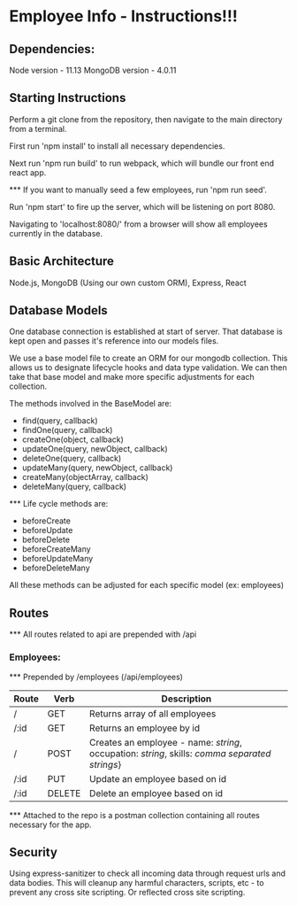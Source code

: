 # Employee Info - Instructions!!!

## Dependencies:

Node version - 11.13
MongoDB version - 4.0.11

## Starting Instructions

Perform a git clone from the repository, then navigate to the main directory from a terminal.

First run 'npm install' to install all necessary dependencies.

Next run 'npm run build' to run webpack, which will bundle our front end react app.

*** If you want to manually seed a few employees, run 'npm run seed'.

Run 'npm start' to fire up the server, which will be listening on port 8080.

Navigating to 'localhost:8080/' from a browser will show all employees currently in the database.

## Basic Architecture

Node.js, MongoDB (Using our own custom ORM), Express, React

## Database Models

One database connection is established at start of server. That database is kept open and passes it's reference into our models files.

We use a base model file to create an ORM for our mongodb collection. This allows us to designate lifecycle hooks and data type validation. We can then take that base model and make more specific adjustments for each collection.

The methods involved in the BaseModel are:

 - find(query, callback)
 - findOne(query, callback)
 - createOne(object, callback)
 - updateOne(query, newObject, callback)
 - deleteOne(query, callback)
 - updateMany(query, newObject, callback)
 - createMany(objectArray, callback)
 - deleteMany(query, callback)

 *** Life cycle methods are:

 - beforeCreate
 - beforeUpdate
 - beforeDelete
 - beforeCreateMany
 - beforeUpdateMany
 - beforeDeleteMany

 All these methods can be adjusted for each specific model (ex: employees)

## Routes

*** All routes related to api are prepended with /api

### Employees:

*** Prepended by /employees (/api/employees)

Route | Verb | Description
--- | --- | ---
/ | GET | Returns array of all employees
/:id | GET | Returns an employee by id
/ | POST | Creates an employee - name: *string*, occupation: *string*, skills: *comma separated strings*}
/:id | PUT | Update an employee based on id
/:id | DELETE | Delete an employee based on id

*** Attached to the repo is a postman collection containing all routes necessary for the app.

## Security

Using express-sanitizer to check all incoming data through request urls and data bodies. This will cleanup any harmful characters, scripts, etc - to prevent any cross site scripting. Or reflected cross site scripting.

